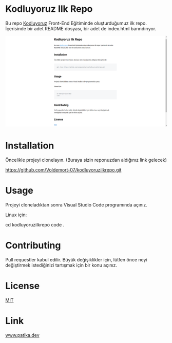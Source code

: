 # Kodluyoruz Ilk Repo
Bu repo [Kodluyoruz](https://www.kodluyoruz.org/) Front-End Eğitiminde oluşturduğumuz ilk repo. İçerisinde bir adet README dosyası, bir adet de index.html barındırıyor.

![Markdown Fotoğraf](https://raw.githubusercontent.com/Kodluyoruz/taskforce/main/git/odev1/figures/markdown.png)

# Installation

Öncelikle projeyi clonelayın. (Buraya sizin reponuzdan aldığınız link gelecek)

https://github.com/Voldemort-07/kodluyoruzilkrepo.git

# Usage

Projeyi cloneladıktan sonra Visual Studio Code programında açınız.

Linux için:

cd kodluyoruzilkrepo
code .

# Contributing

Pull requestler kabul edilir. Büyük değişiklikler için, lütfen önce neyi değiştirmek istediğinizi tartışmak için bir konu açınız.

# License

[MIT](https://choosealicense.com/licenses/mit/)

# Link

www.patika.dev 
